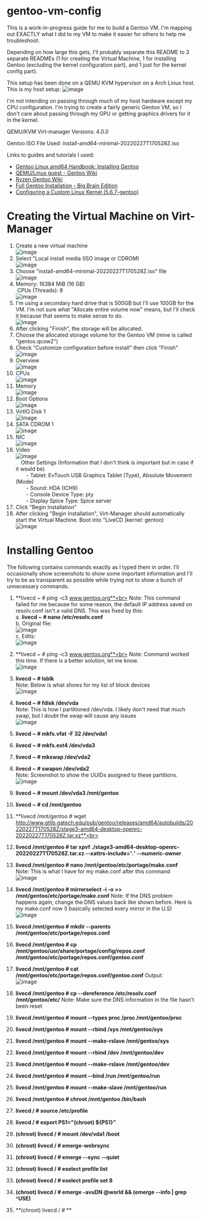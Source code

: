 # gentoo-vm-config

This is a work-in-progress guide for me to build a Gentoo VM. I'm mapping out EXACTLY what I did to my VM to make it easier for others to help me troubleshoot.

Depending on how large this gets, I'll probably separate this README to 3 separate READMEs (1 for creating the Virtual Machine, 1 for installing Gentoo (excluding the kernel configuration part), and 1 just for the kernel config part).

This setup has been done on a QEMU KVM hypervisor on a Arch Linux host. This is my host setup:
![image](https://user-images.githubusercontent.com/47036723/158039894-8337d0db-e63c-43e1-afd9-fc81e0f41b4d.png)

I'm not intending on passing through much of my host hardware except my CPU configuration. I'm trying to create a fairly generic Gentoo VM, so I don't care about passing through my GPU or getting graphics drivers for it in the kernel.

QEMU/KVM Virt-manager Versions: 4.0.0

Gentoo ISO File Used: install-amd64-minimal-20220227T170528Z.iso

Links to guides and tutorials I used:
   - [Gentoo Linux amd64 Handbook: Installing Gentoo](https://wiki.gentoo.org/wiki/Handbook:AMD64/Full/Installation#Introduction)
   - [QEMU/Linux guest - Gentoo Wiki](https://wiki.gentoo.org/wiki/QEMU/Linux_guest)
   - [Ryzen Gentoo Wiki](https://wiki.gentoo.org/wiki/Ryzen)
   - [Full Gentoo Installation - Big Brain Edition](https://www.youtube.com/watch?v=6yxJoMa05ZM&t)
   - [Configuring a Custom Linux Kernel (5.6.7-gentoo)](https://www.youtube.com/watch?v=NVWVHiLx1sU&t)

# Creating the Virtual Machine on Virt-Manager

1. Create a new virtual machine<br>![image](https://user-images.githubusercontent.com/47036723/158039966-403e8835-8871-4c33-a915-6542802c8259.png)
2. Select "Local install media (ISO image or CDROM)<br>![image](https://user-images.githubusercontent.com/47036723/158040033-4f539e53-a665-44c0-94d6-0f81bd4e4c9c.png)
3. Choose "install-amd64-minimal-20220227T170528Z.iso" file<br>![image](https://user-images.githubusercontent.com/47036723/158040074-63e2a2e3-518d-47e0-a7f1-c742d13e4ce9.png)
4. Memory: 16384 MiB (16 GB)<br>&nbsp;CPUs (Threads): 8 <br>![image](https://user-images.githubusercontent.com/47036723/158040123-367645b3-d6d9-4c4e-8047-6de5af83bc03.png)
5. I'm using a secondary hard drive that is 500GB but I'll use 100GB for the VM. I'm not sure what "Allocate entire volume now" means, but I'll check it because that seems to make sense to do.<br>![image](https://user-images.githubusercontent.com/47036723/158040209-523fabeb-069c-4c1c-b152-9c73c2b04e54.png)
6. After clicking "Finish", the storage will be allocated.
7. Choose the allocated storage volume for the Gentoo VM (mine is called "gentoo.qcow2")
8. Check "Customize configuration before install" then click "Finish"<br>![image](https://user-images.githubusercontent.com/47036723/158040262-89a3ad74-c50c-41f2-849e-28ed773b335b.png)
9. Overview<br>![image](https://user-images.githubusercontent.com/47036723/158042928-8f619c00-2e11-4b58-b717-27864cac0baf.png)
10. CPUs<br>![image](https://user-images.githubusercontent.com/47036723/158043080-c05b8217-47e2-4511-bf5f-2c3cace8e23e.png)
11. Memory<br>![image](https://user-images.githubusercontent.com/47036723/158042969-b2a8b000-0946-4300-870a-e02a0024a4f1.png)
12. Boot Options<br>![image](https://user-images.githubusercontent.com/47036723/158042978-baaa6a0d-f41c-4f80-a94f-2f72028b72ce.png)
13. VirtIO Disk 1<br>![image](https://user-images.githubusercontent.com/47036723/158042992-f009f18a-4883-47a2-8aa9-9372ac46cbf0.png)
14. SATA CDROM 1<br>![image](https://user-images.githubusercontent.com/47036723/158043013-30d12337-bc24-4885-801a-21d758707a16.png)
15. NIC<br>![image](https://user-images.githubusercontent.com/47036723/158043022-078e7d62-622c-406b-a732-3ceef37943c9.png)
16. Video<br>![image](https://user-images.githubusercontent.com/47036723/158043066-aeb45418-96bb-4baf-b7dd-e017a34691f9.png)<br>&emsp;Other Settings (Information that I don't think is important but in case if it would be)<br>&emsp;&emsp;- Tablet: EvTouch USB Graphics Tablet (Type), Absolute Movement (Mode)<br>&emsp;&emsp;- Sound: HDA (ICH9)<br>&emsp;&emsp;- Console Device Type: pty<br>&emsp;&emsp;- Display Spice Type: Spice server<br>
17. Click "Begin Installation"
18. After clicking "Begin Installation", Virt-Manager should automatically start the Virtual Machine. Boot into "LiveCD (kernel: gentoo)<br>![image](https://user-images.githubusercontent.com/47036723/158042060-6a6a2221-9746-42a4-a266-b4f8a60e36bb.png)


# Installing Gentoo

The following contains commands exactly as I typed them in order. I'll occasionally show screenshots to show some important information and I'll try to be as transparent as possible while trying not to show a bunch of unnecessary commands.

1. **livecd ~ # ping -c3 www.gentoo.org**<br>
   Note: This command failed for me because for some reason, the default IP address saved on resolv.conf isn't a valid DNS. This was fixed by this:<br>
      a. **livecd ~ # nano /etc/resolv.conf**<br>
      b. Original file:<br>![image](https://user-images.githubusercontent.com/47036723/158042284-bd2e3f27-76df-4e76-af94-5262f9abda5f.png)<br>
      c. Edits:<br>![image](https://user-images.githubusercontent.com/47036723/158042349-15188150-2e74-416e-9a6b-daeadd1481b3.png)<br>
2. **livecd ~ # ping -c3 www.gentoo.org**<br>
   Note: Command worked this time. If there is a better solution, let me know.<br>![image](https://user-images.githubusercontent.com/47036723/158042681-7bda119f-2243-4c00-a41e-8bcd87393966.png)<br>
3. **livecd ~ # lsblk**<br>
   Note: Below is what shows for my list of block devices<br>![image](https://user-images.githubusercontent.com/47036723/158043217-f2c64054-abd3-41d8-a83d-f1bb989a726f.png)
4. **livecd ~ # fdisk /dev/vda**<br>
   Note: This is how I partitioned /dev/vda. I likely don't need that much swap, but I doubt the swap will cause any issues<br>![image](https://user-images.githubusercontent.com/47036723/158043398-01dc03f4-2384-45a6-8f70-7549a6df5dec.png)

5. **livecd ~ # mkfs.vfat -F 32 /dev/vda1**<br>
6. **livecd ~ # mkfs.ext4 /dev/vda3**<br>
7. **livecd ~ # mkswap /dev/vda2**<br>
8. **livecd ~ # swapon /dev/vda2**<br>
   Note: Screenshot to show the UUIDs assigned to these partitions.<br>![image](https://user-images.githubusercontent.com/47036723/158043496-4b8143a8-04bd-4d51-8633-791c94c509d0.png)
9. **livecd ~ # mount /dev/vda3 /mnt/gentoo**<br>
10. **livecd ~ # cd /mnt/gentoo**<br>
11. **livecd /mnt/gentoo # wget http://www.gtlib.gatech.edu/pub/gentoo/releases/amd64/autobuilds/20220227T170528Z/stage3-amd64-desktop-openrc-20220227T170528Z.tar.xz**<br>
12. **livecd /mnt/gentoo # tar xpvf ./stage3-amd64-desktop-openrc-20220227T170528Z.tar.xz --xattrs-include='*.*' --numeric-owner**<br>
13. **livecd /mnt/gentoo # nano /mnt/gentoo/etc/portage/make.conf**<br>
   Note: This is what I have for my make.conf after this command<br>![image](https://user-images.githubusercontent.com/47036723/158043959-f8fb9f62-07b4-42f1-93d9-00ab955178b7.png)
14. **livecd /mnt/gentoo # mirrorselect -i -o >> /mnt/gentoo/etc/portage/make.conf**
   Note: If the DNS problem happens again, change the DNS values back like shown before. Here is my make.conf now (I basically selected every mirror in the U.S)<br>![image](https://user-images.githubusercontent.com/47036723/158045042-87f96a1e-1b8c-4af2-99fa-1861d4b39d99.png)
15. **livecd /mnt/gentoo # mkdir --parents /mnt/gentoo/etc/portage/repos.conf**
16. **livecd /mnt/gentoo # cp /mnt/gentoo/usr/share/portage/config/repos.conf /mnt/gentoo/etc/portage/repos.conf/gentoo.conf**
17. **livecd /mnt/gentoo # cat /mnt/gentoo/etc/portage/repos.conf/gentoo.conf**
   Output:<br>![image](https://user-images.githubusercontent.com/47036723/158044281-44cbc935-2db9-4d6f-bbc1-ef70c2f9b3b6.png)
18. **livecd /mnt/gentoo # cp --dereference /etc/resolv.conf /mnt/gentoo/etc/**
   Note: Make sure the DNS information in the file hasn't been reset
19. **livecd /mnt/gentoo # mount --types proc /proc /mnt/gentoo/proc**
20. **livecd /mnt/gentoo # mount --rbind /sys /mnt/gentoo/sys**
21. **livecd /mnt/gentoo # mount --make-rslave /mnt/gentoo/sys**
22. **livecd /mnt/gentoo # mount --rbind /dev /mnt/gentoo/dev**
23. **livecd /mnt/gentoo # mount --make-rslave /mnt/gentoo/dev**
24. **livecd /mnt/gentoo # mount --bind /run /mnt/gentoo/run**
25. **livecd /mnt/gentoo # mount --make-slave /mnt/gentoo/run**
26. **livecd /mnt/gentoo # chroot /mnt/gentoo /bin/bash**
27. **livecd / # source /etc/profile**
28. **livecd / # export PS1="(chroot) ${PS1}"**
29. **(chroot) livecd / # mount /dev/vda1 /boot**
30. **(chroot) livecd / # emerge-webrsync**
31. **(chroot) livecd / # emerge --sync --quiet**
32. **(chroot) livecd / # eselect profile list**
33. **(chroot) livecd / # eselect profile set 8**
34. **(chroot) livecd / # emerge -avuDN @world && (emerge --info | grep ^USE)**
35. **(chroot) livecd / # **
